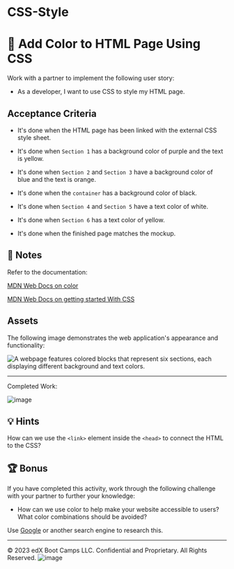 # CSS-Style
# 📖 Add Color to HTML Page Using CSS

Work with a partner to implement the following user story:

* As a developer, I want to use CSS to style my HTML page. 

## Acceptance Criteria

* It's done when the HTML page has been linked with the external CSS style sheet. 

* It's done when `Section 1` has a background color of purple and the text is yellow.

* It's done when `Section 2` and `Section 3` have a background color of blue and the text is orange.

* It's done when the `container` has a background color of black.

* It's done when `Section 4` and `Section 5` have a text color of white.

* It's done when `Section 6` has a text color of yellow.

* It's done when the finished page matches the mockup. 

## 📝 Notes

Refer to the documentation: 

[MDN Web Docs on color](https://developer.mozilla.org/en-US/docs/Web/CSS/color)

[MDN Web Docs on getting started With CSS](https://developer.mozilla.org/en-US/docs/Learn/CSS/First_steps/Getting_started)

## Assets

The following image demonstrates the web application's appearance and functionality:

![A webpage features colored blocks that represent six sections, each displaying different background and text colors.](./assets/image-1.png)

---

Completed Work: 

![image](https://github.com/Mwrightvet/CSS-Style/assets/50971489/9aeae1a1-fd6d-4561-817d-6bfd5ae67c63)


## 💡 Hints

How can we use the `<link>` element inside the `<head>` to connect the HTML to the CSS?

## 🏆 Bonus

If you have completed this activity, work through the following challenge with your partner to further your knowledge:

* How can we use color to help make your website accessible to users? What color combinations should be avoided? 

Use [Google](https://www.google.com) or another search engine to research this.

---
© 2023 edX Boot Camps LLC. Confidential and Proprietary. All Rights Reserved.
![image](https://github.com/Mwrightvet/CSS-Style/assets/50971489/8d7552cf-7168-47c9-b18b-ec33532844fd)
